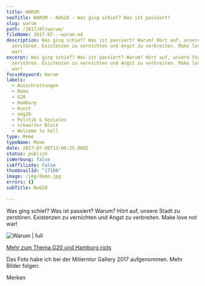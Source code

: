 ```yaml
---
title: WARUM
seoTitle: WARUM - NoG20 - Was ging schief? Was ist passiert?
slug: warum
path: /2017/07/warum/
fileName: 2017-07---warum.md
description: Was ging schief? Was ist passiert? Warum? Hört auf, unsere Stadt zu
  zerstören. Existenzen zu vernichten und Angst zu verbreiten. Make love not
  war!
excerpt: Was ging schief? Was ist passiert? Warum? Hört auf, unsere Stadt zu
  zerstören. Existenzen zu vernichten und Angst zu verbreiten. Make love not
  war!
focusKeyword: Warum
labels:
  - Ausschreitungen
  - Demo
  - G20
  - Hamburg
  - Kunst
  - nog20
  - Politik & Soziales
  - schwarzer Block
  - Welcome to hell
type: Meme
typeName: Meme
date: 2017-07-08T13:06:25.000Z
status: publish
isWerbung: false
isAffiliate: false
thumbnailId: "17106"
image: /img/demo.jpg
errors: {}
subTitle: NoG20
  
---
```


Was ging schief? Was ist passiert? Warum? Hört auf, unsere Stadt zu zerstören.
Existenzen zu vernichten und Angst zu verbreiten. Make love not war!

![Warum | full](http://cardamonchai.com/wp-content/uploads/2017/07/2017-07-03-Millerntor-Gallery-44.jpg)

[Mehr zum Thema G20 und Hamburg riots](/2017/07/nog20/)

Das Foto habe ich bei der Millerntor Gallery 2017 aufgenommen. Mehr Bilder
folgen.

Merken

  